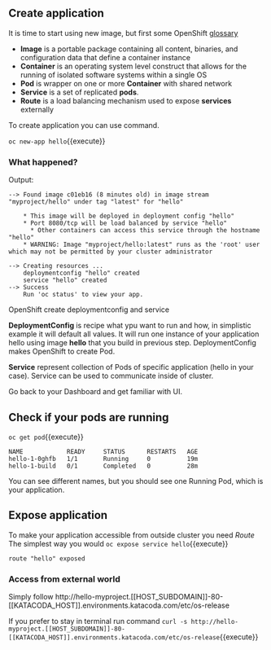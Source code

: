 
## Create application 
It is time to start using new image, but first some OpenShift [glossary](http://v1.uncontained.io/playbooks/fundamentals/building_blocks_openshift.html)

* **Image** is a portable package containing all content, binaries, and configuration data that define a container instance
* **Container** is an operating system level construct that allows for the running of isolated software systems within a single OS
* **Pod** is wrapper on one or more **Container** with shared network 
* **Service** is a set of replicated **pods**.
* **Route** is a load balancing mechanism used to expose **services** externally
 
To create application you can use command.

``oc new-app hello``{{execute}}

### What happened?
Output:
```
--> Found image c01eb16 (8 minutes old) in image stream "myproject/hello" under tag "latest" for "hello"

    * This image will be deployed in deployment config "hello"
    * Port 8080/tcp will be load balanced by service "hello"
      * Other containers can access this service through the hostname "hello"
    * WARNING: Image "myproject/hello:latest" runs as the 'root' user which may not be permitted by your cluster administrator

--> Creating resources ...
    deploymentconfig "hello" created
    service "hello" created
--> Success
    Run 'oc status' to view your app.
```

OpenShift create deploymentconfig and service

**DeploymentConfig** is recipe what ypu want to run and how, in simplistic example it will default all values.
It will run one instance of your application hello using image **hello** that you build in previous step. 
DeploymentConfig makes OpenShift to create Pod.

**Service** represent collection of Pods of specific application (hello in your case).
Service can be used to communicate inside of cluster.

Go back to your Dashboard and get familiar with UI.

## Check if your pods are running

``oc get pod``{{execute}}
```
NAME            READY     STATUS      RESTARTS   AGE
hello-1-0ghfb   1/1       Running     0          19m
hello-1-build   0/1       Completed   0          28m
```
You can see different names, but you should see one Running Pod, which is your application.

## Expose application 

To make your application accessible from outside cluster you need *Route*
The simplest way you would 
``oc expose service hello``{{execute}}

```
route "hello" exposed
```

### Access from external world

Simply follow http://hello-myproject.[[HOST_SUBDOMAIN]]-80-[[KATACODA_HOST]].environments.katacoda.com/etc/os-release

If you prefer to stay in terminal run command
``curl -s http://hello-myproject.[[HOST_SUBDOMAIN]]-80-[[KATACODA_HOST]].environments.katacoda.com/etc/os-release``{{execute}}
